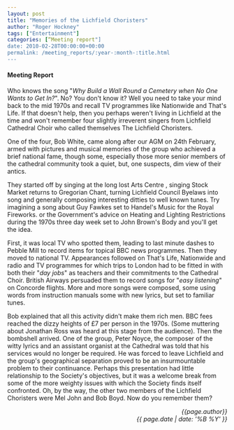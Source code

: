 ```yaml
---
layout: post
title: "Memories of the Lichfield Choristers"
author: "Roger Hockney"
tags: ["Entertainment"]
categories: [“Meeting report"]
date: 2010-02-28T00:00:00+00:00
permalink: /meeting_reports/:year-:month-:title.html
---
```

#### Meeting Report ####
Who knows the song "*Why Build a Wall Round a Cemetery when No One Wants to Get In?*". No? You don't know it? Well you need to take your mind back to the mid 1970s and recall TV programmes like Nationwide and That's Life. If that doesn't help, then you perhaps weren't living in Lichfield at the time and won't remember four slightly irreverent singers from Lichfield Cathedral Choir who called themselves The Lichfield Choristers. 

One of the four, Bob White, came along after our AGM on 24th February, armed with pictures and musical memories of the group who achieved a brief national fame, though some, especially those more senior members of the cathedral community took a quiet, but, one suspects, dim view of their antics. 

They started off by singing at the long lost Arts Centre , singing Stock Market returns to Gregorian Chant, turning Lichfield Council Byelaws into song and generally composing interesting ditties to well known tunes. Try imagining a song about Guy Fawkes set to Handel's Music for the Royal Fireworks. or the Government's advice on Heating and Lighting Restrictions during the 1970s three day week set to John Brown's Body and you'll get the idea. 

First, it was local TV who spotted them, leading to last minute dashes to Pebble Mill to record items for topical BBC news programmes. Then they moved to national TV. Appearances followed on That's Life, Nationwide and radio and TV programmes for which trips to London had to be fitted in with both their "*day jobs*" as teachers and their commitments to the Cathedral Choir. British Airways persuaded them to record songs for "*easy listening*" on Concorde flights. More and more songs were composed, some using words from instruction manuals some with new lyrics, but set to familiar tunes. 

Bob explained that all this activity didn't make them rich men. BBC fees reached the dizzy heights of £7 per person in the 1970s. (Some muttering about Jonathan Ross was heard at this stage from the audience). Then the bombshell arrived. One of the group, Peter Noyce, the composer of the witty lyrics and an assistant organist at the Cathedral was told that his services would no longer be required. He was forced to leave Lichfield and the group's geographical separation proved to be an insurmountable problem to their continuance. Perhaps this presentation had little relationship to the Society's objectives, but it was a welcome break from some of the more weighty issues with which the Society finds itself confronted. Oh, by the way, the other two members of the Lichfield Choristers were Mel John and Bob Boyd. Now do you remember them? 

<p align="right"><i> {{page.author}} <br> {{ page.date | date: '%B %Y' }} </i></p>
